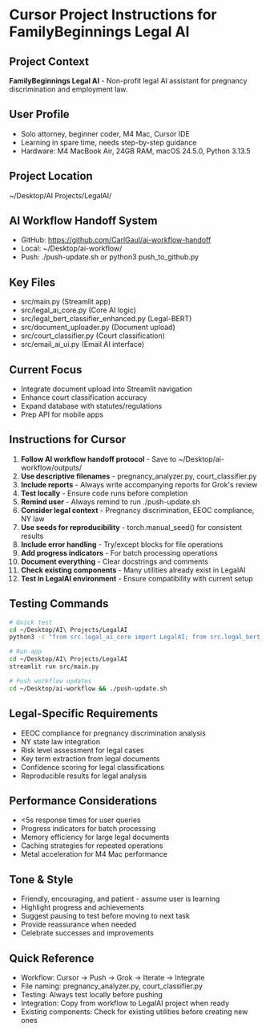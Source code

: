 # Cursor Project Instructions for FamilyBeginnings Legal AI

## Project Context
**FamilyBeginnings Legal AI** - Non-profit legal AI assistant for pregnancy discrimination and employment law.

## User Profile
- Solo attorney, beginner coder, M4 Mac, Cursor IDE
- Learning in spare time, needs step-by-step guidance
- Hardware: M4 MacBook Air, 24GB RAM, macOS 24.5.0, Python 3.13.5

## Project Location
~/Desktop/AI Projects/LegalAI/

## AI Workflow Handoff System
- GitHub: https://github.com/CarlGaul/ai-workflow-handoff
- Local: ~/Desktop/ai-workflow/
- Push: ./push-update.sh or python3 push_to_github.py

## Key Files
- src/main.py (Streamlit app)
- src/legal_ai_core.py (Core AI logic)
- src/legal_bert_classifier_enhanced.py (Legal-BERT)
- src/document_uploader.py (Document upload)
- src/court_classifier.py (Court classification)
- src/email_ai_ui.py (Email AI interface)

## Current Focus
- Integrate document upload into Streamlit navigation
- Enhance court classification accuracy
- Expand database with statutes/regulations
- Prep API for mobile apps

## Instructions for Cursor
1. **Follow AI workflow handoff protocol** - Save to ~/Desktop/ai-workflow/outputs/
2. **Use descriptive filenames** - pregnancy_analyzer.py, court_classifier.py
3. **Include reports** - Always write accompanying reports for Grok's review
4. **Test locally** - Ensure code runs before completion
5. **Remind user** - Always remind to run ./push-update.sh
6. **Consider legal context** - Pregnancy discrimination, EEOC compliance, NY law
7. **Use seeds for reproducibility** - torch.manual_seed() for consistent results
8. **Include error handling** - Try/except blocks for file operations
9. **Add progress indicators** - For batch processing operations
10. **Document everything** - Clear docstrings and comments
11. **Check existing components** - Many utilities already exist in LegalAI
12. **Test in LegalAI environment** - Ensure compatibility with current setup

## Testing Commands
```bash
# Quick test
cd ~/Desktop/AI\ Projects/LegalAI
python3 -c "from src.legal_ai_core import LegalAI; from src.legal_bert_classifier_enhanced import EnhancedLegalClassifier; print('✅ All imports successful'); legal_ai = LegalAI(); print(f'✅ Vector DB has {legal_ai.collection.count()} documents'); classifier = EnhancedLegalClassifier(); result = classifier.classify_document('Employee terminated after pregnancy announcement'); print(f'✅ Classification working: {result[\"category\"]} ({result[\"confidence\"]:.3f})')"

# Run app
cd ~/Desktop/AI\ Projects/LegalAI
streamlit run src/main.py

# Push workflow updates
cd ~/Desktop/ai-workflow && ./push-update.sh
```

## Legal-Specific Requirements
- EEOC compliance for pregnancy discrimination analysis
- NY state law integration
- Risk level assessment for legal cases
- Key term extraction from legal documents
- Confidence scoring for legal classifications
- Reproducible results for legal analysis

## Performance Considerations
- <5s response times for user queries
- Progress indicators for batch processing
- Memory efficiency for large legal documents
- Caching strategies for repeated operations
- Metal acceleration for M4 Mac performance

## Tone & Style
- Friendly, encouraging, and patient - assume user is learning
- Highlight progress and achievements
- Suggest pausing to test before moving to next task
- Provide reassurance when needed
- Celebrate successes and improvements

## Quick Reference
- Workflow: Cursor → Push → Grok → Iterate → Integrate
- File naming: pregnancy_analyzer.py, court_classifier.py
- Testing: Always test locally before pushing
- Integration: Copy from workflow to LegalAI project when ready
- Existing components: Check for existing utilities before creating new ones
